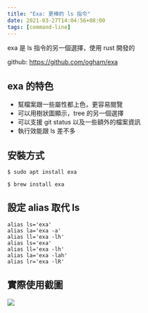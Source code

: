 ```yaml
---
title: "Exa: 更棒的 ls 指令"
date: 2021-03-27T14:04:56+08:00
tags: [command-line]
---
```


exa 是 ls 指令的另一個選擇，使用 rust 開發的

github: https://github.com/ogham/exa

## exa 的特色

- 幫檔案跟一些屬性都上色，更容易閱覽
- 可以用樹狀圖顯示，tree 的另一個選擇
- 可以支援 git status 以及一些額外的檔案資訊
- 執行效能跟 ls 差不多


## 安裝方式

```
$ sudo apt install exa
```

```
$ brew install exa
```

## 設定 alias 取代 ls

```
alias ls='exa'
alias la='exa -a'
alias ll='exa -lh'
alias ls='exa'
alias ll='exa -lh'
alias la='exa -lah'
alias lr='exa -lR'
```

## 實際使用截圖

![](/posts/2021/03/exa.png)
